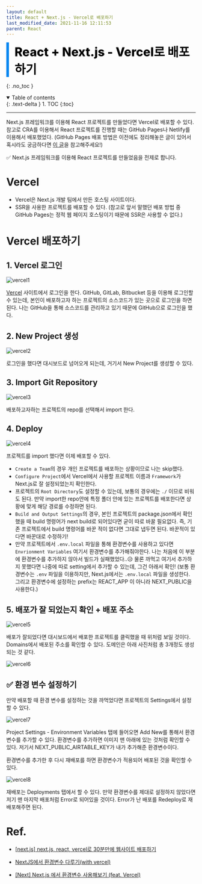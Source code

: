 ```yaml
---
layout: default
title: React + Next.js - Vercel로 배포하기
last_modified_date: 2021-11-16 12:11:53
parent: React
---
```


<div style="font-size:32px; font-weight: 800; border-left: 7px solid #0687f0; padding-left:15px !important; color:#000000; margin-bottom:15px;">React + Next.js - Vercel로 배포하기</div>

{: .no_toc }

<details open markdown="block">
  <summary>
    Table of contents
  </summary>
  {: .text-delta }
1. TOC
{:toc}
</details>

---

Next.js 프레임워크를 이용해 React 프로젝트를 만들었다면 Vercel로 배포할 수 있다. 참고로 CRA를 이용해서 React 프로젝트를 진행할 때는 GitHub Pages나 Netlify를 이용해서 배포했었다. (GitHub Pages 배포 방법은 이전에도 정리해놓은 글이 있어서 혹시라도 궁금하다면 [이 글](https://2dowon.netlify.app/etc/publishing-on-github-pages/)을 참고해주세요!)

✅ Next.js 프레임워크를 이용해 React 프로젝트를 만들었음을 전제로 합니다.

# Vercel

- Vercel은 Next.js 개발 팀에서 만든 호스팅 사이트이다.
- SSR을 사용한 프로젝트를 배포할 수 있다.
  (참고로 앞서 말했던 배포 방법 중 GitHub Pages는 정적 웹 페이지 호스팅이기 때문에 SSR은 사용할 수 없다.)

# Vercel 배포하기

## 1. Vercel 로그인

![vercel1](/assets/images/react/vercel1.png)

[Vercel](https://vercel.com/) 사이트에서 로그인을 한다. GitHub, GitLab, Bitbucket 등을 이용해 로그인할 수 있는데, 본인이 배포하고자 하는 프로젝트의 소스코드가 있는 곳으로 로그인을 하면 된다. 나는 GitHub을 통해 소스코드를 관리하고 있기 때문에 GitHub으로 로그인을 했다.

## 2. New Project 생성

![vercel2](/assets/images/react/vercel2.png)

로그인을 했다면 대시보드로 넘어오게 되는데, 거기서 New Project를 생성할 수 있다.

## 3. Import Git Repository

![vercel3](/assets/images/react/vercel3.png)

배포하고자하는 프로젝트의 repo를 선택해서 import 한다.

## 4. Deploy

![vercel4](/assets/images/react/vercel4.png)

프로젝트를 import 했다면 이제 배포할 수 있다.

- `Create a Team`의 경우 개인 프로젝트를 배포하는 상황이므로 나는 skip했다.
- `Configure Project`에서 Vercel에서 사용할 프로젝트 이름과 `Framework`가 Next.js로 잘 설정되었는지 확인한다.
- 프로젝트의 `Root Directory`도 설정할 수 있는데, 보통의 경우에는 `./` 이므로 비워도 된다. 만약 import한 repo안에 특정 폴더 안에 있는 프로젝트를 배포한다면 상황에 맞게 해당 경로를 수정하면 된다.
- `Build and Output Settings`의 경우, 본인 프로젝트의 package.json에서 확인했을 때 build 명령어가 next build로 되어있다면 굳이 따로 바꿀 필요없다. 즉, 기존 프로젝트에서 build 명령어를 바꾼 적이 없다면 그대로 냅두면 된다. 바꾼적이 있다면 바꾼대로 수정하기!
- 만약 프로젝트에서 `.env.local` 파일을 통해 환경변수를 사용하고 있다면 `Envrionment Variables` 여기서 환경변수를 추가해줘야한다. 나는 처음에 이 부분에 환경변수를 추가하지 않아서 빌드가 실패했었다..😥 물론 까먹고 여기서 추가하지 못했다면 나중에 따로 setting에서 추가할 수 있는데, 그건 아래서 확인!
  (보통 환경변수는 `.env` 파일을 이용하지만, Next.js에서는 `.env.local` 파일을 생성한다. 그리고 환경변수에 설정하는 prefix는 REACT_APP 이 아니라 NEXT_PUBLIC을 사용한다.)

## 5. 배포가 잘 되었는지 확인 + 배포 주소

![vercel5](/assets/images/react/vercel5.png)

배포가 잘되었다면 대시보드에서 배포한 프로젝트를 클릭했을 때 위처럼 보일 것이다. Domains에서 배포된 주소를 확인할 수 있다. 도메인은 아래 사진처럼 총 3개정도 생성되는 것 같다.

![vercel6](/assets/images/react/vercel6.png)

## ✅ 환경 변수 설정하기

만약 배포할 때 환경 변수를 설정하는 것을 까먹었다면 프로젝트의 Settings에서 설정할 수 있다.

![vercel7](/assets/images/react/vercel7.png)

Project Settings - Environment Variables 탭에 들어오면 Add New를 통해서 환경변수를 추가할 수 있다. 환경변수를 추가하면 이미지 맨 아래에 있는 것처럼 확인할 수 있다. 저기서 NEXT_PUBLIC_AIRTABLE_KEY가 내가 추가해준 환경변수이다.

환경변수를 추가한 후 다시 재배포를 하면 환경변수가 적용되어 배포된 것을 확인할 수 있다.

![vercel8](/assets/images/react/vercel8.png)

재배포는 Deployments 탭에서 할 수 있다. 만약 환경변수를 제대로 설정하지 않았다면 저기 맨 마지막 배포처럼 Error로 되어있을 것이다. Error가 난 배포를 Redeploy로 재배포해주면 된다.

# Ref.

- [[next.js] next.js, react, vercel로 30분만에 웹사이트 배포하기](https://velog.io/@gwsyl22/next.js-next.js-react-vercel%EB%A1%9C-30%EB%B6%84%EB%A7%8C%EC%97%90-%EC%9B%B9%EC%82%AC%EC%9D%B4%ED%8A%B8-%EB%B0%B0%ED%8F%AC%ED%95%98%EA%B8%B0)

- [NextJS에서 환경변수 다루기(with vercel)](https://velog.io/@gytlr01/NextJS%EC%97%90%EC%84%9C-%ED%99%98%EA%B2%BD%EB%B3%80%EC%88%98-%EB%8B%A4%EB%A3%A8%EA%B8%B0with-vercel)

- [[Next] Next.js 에서 환경변수 사용해보기 (feat. Vercel)](https://tigger.dev/entry/Nextjs-%EC%97%90%EC%84%9C-%ED%99%98%EA%B2%BD%EB%B3%80%EC%88%98-%EC%82%AC%EC%9A%A9%ED%95%B4%EB%B3%B4%EA%B8%B0-feat-Vercel)
